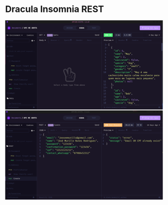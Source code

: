 # Dracula Insomnia REST

<img src="./.github/insomnia.png" />
<img src="./.github/insomnia-dracula.png" />